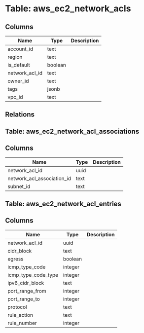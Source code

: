 
# Table: aws_ec2_network_acls

## Columns
| Name        | Type           | Description  |
| ------------- | ------------- | -----  |
|account_id|text||
|region|text||
|is_default|boolean||
|network_acl_id|text||
|owner_id|text||
|tags|jsonb||
|vpc_id|text||
## Relations
## Table: aws_ec2_network_acl_associations

## Columns
| Name        | Type           | Description  |
| ------------- | ------------- | -----  |
|network_acl_id|uuid||
|network_acl_association_id|text||
|subnet_id|text||
## Table: aws_ec2_network_acl_entries

## Columns
| Name        | Type           | Description  |
| ------------- | ------------- | -----  |
|network_acl_id|uuid||
|cidr_block|text||
|egress|boolean||
|icmp_type_code|integer||
|icmp_type_code_type|integer||
|ipv6_cidr_block|text||
|port_range_from|integer||
|port_range_to|integer||
|protocol|text||
|rule_action|text||
|rule_number|integer||
